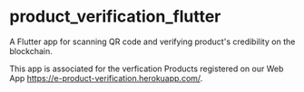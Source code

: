 # product_verification_flutter

A Flutter app for scanning QR code and verifying product's credibility on the blockchain.

This app is associated for the verfication Products registered on our Web App https://e-product-verification.herokuapp.com/.


